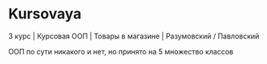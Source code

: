 # Kursovaya
3 курс | Курсовая ООП | Товары в магазине | Разумовский / Павловский

ООП по сути никакого и нет, но принято на 5 множество классов
